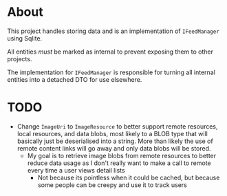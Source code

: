 ﻿# About

This project handles storing data and is an implementation of `IFeedManager` using Sqlite.

All entities _must_ be marked as internal to prevent exposing them to other projects.

The implementation for `IFeedManager` is responsible for turning all internal entities into a detached DTO for use elsewhere. 

# TODO

- Change `ImageUri` to `ImageResource` to better support remote resources, local resources, and data blobs, most likely to
a BLOB type that will basically just be deserialised into a string. More than likely the use of remote content links will go away
and only data blobs will be stored.
    - My goal is to retrieve image blobs from remote resources to better reduce data usage as I don't really want to make
      a call to remote every time a user views detail lists
        - Not because its pointless when it could be cached, but because some people can be creepy and use it to track users
